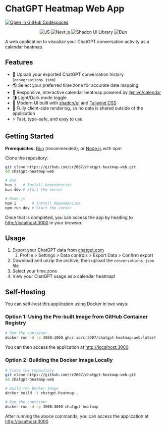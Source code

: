 # ChatGPT Heatmap Web App

[![Open in GitHub Codespaces](https://github.com/codespaces/badge.svg)](https://codespaces.new/cr2007/chatgpt-heatmap-web)

<div align="center">
    <!-- JavaScript -->
    <img alt="JS" title="JavaScript" src="https://img.shields.io/badge/JavaScript-informational?style=flat&logo=javascript&logoColor=black&color=F7DF1E">
    <!-- Next.js -->
    <img alt="Next.js" title="Next.js" src="https://img.shields.io/badge/Next.js-informational?style=flat&logo=next.js&logoColor=white&color=000000">
    <!-- Shadcn/ui -->
    <img alt="Shadcn UI Library" title="Component Library" src="https://img.shields.io/badge/shadcn/ui-informational?style=flat&logo=shadcn/ui&logoColor=white&color=000000">
    <!-- Bun -->
    <img alt="Bun" title="Fast JavaScript Runtime" src="https://img.shields.io/badge/Bun-informational?style=flat&logo=bun&logoColor=white&color=000000">
</div>

A web application to visualize your ChatGPT conversation activity as a calendar heatmap.

## Features

- 📅 Upload your exported ChatGPT conversation history (`conversations.json`)
- 🌎 Select your preferred time zone for accurate date mapping
- 🎨 Responsive, interactive calendar heatmap powered by [@nivo/calendar](https://nivo.rocks/calendar/)
- 🌗 Light/Dark mode toggle
- 💅 Modern UI built with [shadcn/ui](https://ui.shadcn.com/) and [Tailwind CSS](https://tailwindcss.com/)
- 🔐 Fully client-side rendering, so no data is shared outside of the application
- ⚡ Fast, type-safe, and easy to use

## Getting Started

**Prerequisites:** [Bun](https://bun.sh/) (recommended), or [Node.js](https://nodejs.org/) with npm

Clone the repository:

```sh
git clone https://github.com/cr2007/chatgpt-heatmap-web.git
cd chatgpt-heatmap-web

# Bun
bun i   # Install Dependencies
bun dev # Start the server

# Node.js
npm i       # Install dependencies
npm run dev # Start the server
```

Once that is completed, you can access the app by heading to [http://localhost:3000](http://localhost:3000) in your browser.

## Usage

1. Export your ChatGPT data from [chatgpt.com](https://chat.com)
   1. Profile > Settings > Data controls > Export Data > Confirm export
2. Download and unzip the archive, then upload the `conversations.json` file
3. Select your time zone
4. View your ChatGPT usage as a calendar heatmap!

## Self-Hosting

You can self-host this application using Docker in two ways:

### Option 1: Using the Pre-built Image from GitHub Container Registry

```sh
# Run the container
docker run -d -p 3000:3000 ghcr.io/cr2007/chatgpt-heatmap-web:latest
```

You can then access the application at [http://localhost:3000](http://localhost:3000)

### Option 2: Building the Docker Image Locally

```sh
# Clone the repository
git clone https://github.com/cr2007/chatgpt-heatmap-web.git
cd chatgpt-heatmap-web

# Build the Docker image
docker build -t chatgpt-heatmap .

# Run the container
docker run -d -p 3000:3000 chatgpt-heatmap
```

After running the aboce commands, you can access the application at [http://localhost:3000](http://localhost:3000).
